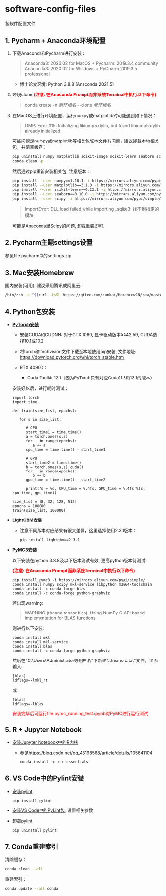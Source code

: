 # software-config-files

各软件配置文件

## 1. Pycharm + Anaconda环境配置

1. 下载Anaconda和Pycharm进行安装：
   
   > Anaconda3: 2020.02 for MacOS + Pycharm: 2019.3.4 community
   > Anaconda3: 2020.02 for Windows + PyCharm 2019.3.5 professional

   * 博士论文环境: Python 3.8.8 (Anaconda 2021.5)

2. 环境clone
   **<font color=red>(注意: 在Anaconda Prompt而非系统Terminal中执行以下命令)</font>**

   > conda create -n *新环境名* --clone *老环境名*

3. 在MacOS上进行环境配置，运行numpy或matplotlib时可能遇到如下情况：

   > OMP: Error #15: Initializing libiomp5.dylib, but found libiomp5.dylib already initialized.

   可能问题是numpy或matplotlib等相关包版本文件有问题，建议卸载本地相关包，并清空缓存：

   ```bash
   pip uninstall numpy matplotlib scikit-image scikit-learn seaborn scipy
   conda clean -p
   ```

   然后通过pip重新安装相关包, 注意版本：

   ```bash
   pip install --user numpy==1.18.1 -i https://mirrors.aliyun.com/pypi/simple/
   pip install --user matplotlib==3.1.3 -i https://mirrors.aliyun.com/pypi/simple/
   pip install --user scikit-learn==0.22.1 -i https://mirrors.aliyun.com/pypi/simple/
   pip install --user seaborn==0.10.0 -i https://mirrors.aliyun.com/pypi/simple/
   pip install --user scipy -i https://mirrors.aliyun.com/pypi/simple/
   ```

   > ImportError: DLL load failed while importing _sqlite3: 找不到指定的模块

   可能是Anaconda里Scipy的问题, 卸载重装即可.

## 2. Pycharm主题settings设置

参见file.pycharm中的settings.zip

## 3. Mac安装Homebrew

国内安装(可用), 建议采用腾讯或阿里云:

```zsh
/bin/zsh -c "$(curl -fsSL https://gitee.com/cunkai/HomebrewCN/raw/master/Homebrew.sh)"
```

## 4. Python包安装

* <u>**PyTorch安装**</u>

  * 安装CUDA和CUDNN: 对于GTX 1060, 显卡驱动版本$\geq$442.59, CUDA选择10.1或10.2
  * 将torch和torchvision文件下载至本地使用pip安装, 文件地址: <https://download.pytorch.org/whl/torch_stable.html>

  * RTX 4090D：
     * Cuda Toolkit 12.1（因为PyTorch只有对应Cuda11.8和12.1的版本）
   
   安装好以后，进行耗时测试：
  ```{python}
  import torch
  import time
   
  def train(size_list, epochs):
   
     for s in size_list:
   
        # CPU
        start_time1 = time.time()
        a = torch.ones(s,s)
        for _ in range(epochs):
           a += a
        cpu_time = time.time() - start_time1
   
        # GPU
        start_time2 = time.time()
        b = torch.ones(s,s).cuda()
        for _ in range(epochs):
           b += b
        gpu_time = time.time() - start_time2
   
        print('s = %d, CPU_time = %.4fs, GPU_time = %.4fs'%(s, cpu_time, gpu_time))
   
  size_list = [8, 32, 128, 512]
  epochs = 100000
  train(size_list, 100000)
  ```

* <u>**LightGBM安装**</u>

  * 注意不同版本对应结果有很大差异，这里选择使用2.3.1版本：

    ```
    pip install lightgbm==2.3.1
    ```

* <u>**PyMC3安装**</u>

  以下安装在python 3.8.8及以下版本测试有效, 更高python版本待测试:

  **<font color=red>(注意: 在Anaconda Prompt而非系统Terminal中执行以下命令)</font>**

  ```
  pip install pymc3 -i https://mirrors.aliyun.com/pypi/simple/
  conda install numpy scipy mkl-service libpython m2w64-toolchain
  conda install -c conda-forge blas
  conda install -c conda-forge python-graphviz
  ```

  若出现warning:

  > WARNING (theano.tensor.blas): Using NumPy C-API based implementation for BLAS functions

  则进行以下安装:

  ```
  conda install mkl
  conda install mkl-service
  conda install blas
  conda install -c conda-forge python-graphviz
  ```

  然后在"C:\Users\Administrator等用户名"下新建".theanorc.txt"文件，里面输入:

  ```
  [blas]
  ldflags=-lmkl_rt
  ```

  或

  ```
  [blas]
  ldflags=-lblas
  ```

  <font color="red">安装完毕后可运行file.pymc_running_test.ipynb对PyMC进行运行测试</font >

## 5. R + Jupyter Notebook

* <u>安装Jupyter Notebook中的R内核</u>

  * 参见https://blog.csdn.net/qq_43198568/article/details/105641104
  
    ```
    conda install -c r r-essentials
    ```

## 6. VS Code中的Pylint安装

* <u>安装pylint</u>
  
  ```
  pip install pylint
  ```

* <u>安装VS Code中的PyLint包</u>, 设置相关参数
* <u>卸载pylint</u>

  ```
  pip uninstall pylint
  ```

## 7. Conda重建索引

清除缓存：

```bash
conda clean --all
```

重建索引：

```bash
conda update --all conda
```
